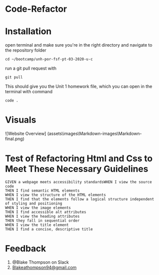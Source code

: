 # Code-Refactor

# Installation
open terminal and make sure you're in the right directory and navigate to the repository folder

```cd ~/bootcamp/unh-por-fsf-pt-03-2020-u-c```

run a git pull request with

```git pull```

This should give you the Unit 1 homework file, which you can open in the terminal with command

```code .```


# Visuals
![Website Overview] (assets\images\Markdown-images\Markdown-final.png)


# Test of Refactoring Html and Css to Meet These Necessary Guidelines 

    
    GIVEN a webpage meets accessibility standardsWHEN I view the source code
    THEN I find semantic HTML elements
    WHEN I view the structure of the HTML elements
    THEN I find that the elements follow a logical structure independent of styling and positioning
    WHEN I view the image elements
    THEN I find accessible alt attributes
    WHEN I view the heading attributes
    THEN they fall in sequential order
    WHEN I view the title element
    THEN I find a concise, descriptive title
    

# Feedback
1. @Blake Thompson on Slack
2. Blakeathompson94@gmail.com

